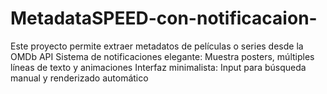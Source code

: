 # MetadataSPEED-con-notificacaion-
Este proyecto permite extraer metadatos de películas o series desde la OMDb API Sistema de notificaciones elegante: Muestra posters, múltiples líneas de texto y animaciones  Interfaz minimalista: Input para búsqueda manual y renderizado automático
